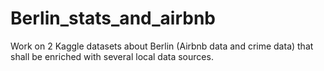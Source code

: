 # Berlin_stats_and_airbnb
Work on 2 Kaggle datasets about Berlin (Airbnb data and crime data) that shall be enriched with several local data sources.

